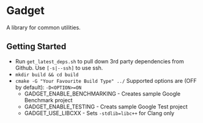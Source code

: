 # Gadget

A library for common utilities.

## Getting Started
- Run `get_latest_deps.sh` to pull down 3rd party dependencies from Github. Use `[-s|--ssh]` to use ssh.
- `mkdir build && cd build`
- `cmake -G "Your Favourite Build Type" ../` Supported options are (OFF by default): `-D<OPTION>=ON`
  - GADGET_ENABLE_BENCHMARKING - Creates sample Google Benchmark project
  - GADGET_ENABLE_TESTING - Creats sample Google Test project
  - GADGET_USE_LIBCXX - Sets `-stdlib=libc++` for Clang only
